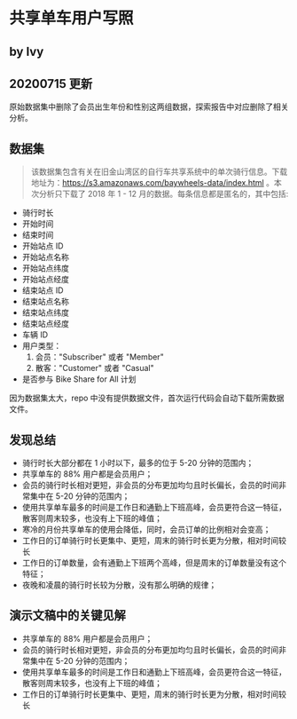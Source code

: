 # 共享单车用户写照
## by Ivy

## 20200715 更新
原始数据集中删除了会员出生年份和性别这两组数据，探索报告中对应删除了相关分析。

## 数据集

> 该数据集包含有关在旧金山湾区的自行车共享系统中的单次骑行信息。下载地址为：https://s3.amazonaws.com/baywheels-data/index.html 。本次分析只下载了 2018 年 1 - 12 月的数据。每条信息都是匿名的，其中包括:
- 骑行时长
- 开始时间
- 结束时间
- 开始站点 ID
- 开始站点名称
- 开始站点纬度
- 开始站点经度
- 结束站点 ID
- 结束站点名称
- 结束站点纬度
- 结束站点经度
- 车辆 ID
- 用户类型：
    1. 会员："Subscriber" 或者 "Member"
    2. 散客："Customer" 或者 "Casual"
- 是否参与 Bike Share for All 计划

因为数据集太大，repo 中没有提供数据文件，首次运行代码会自动下载所需数据文件。

## 发现总结

- 骑行时长大部分都在 1 小时以下，最多的位于 5-20 分钟的范围内；
- 共享单车的 88% 用户都是会员用户；
- 会员的骑行时长相对更短，非会员的分布更加均匀且时长偏长，会员的时间非常集中在 5-20 分钟的范围内；
- 使用共享单车最多的时间是工作日和通勤上下班高峰，会员更符合这一特征，散客则周末较多，也没有上下班的峰值；
- 寒冷的月份共享单车的使用会降低，同时，会员订单的比例相对会变高；
- 工作日的订单骑行时长更集中、更短，周末的骑行时长更为分散，相对时间较长
- 工作日的订单数量，会有通勤上下班两个高峰，但是周末的订单数量没有这个特征；
- 夜晚和凌晨的骑行时长较为分散，没有那么明确的规律；


## 演示文稿中的关键见解

- 共享单车的 88% 用户都是会员用户；
- 会员的骑行时长相对更短，非会员的分布更加均匀且时长偏长，会员的时间非常集中在 5-20 分钟的范围内；
- 使用共享单车最多的时间是工作日和通勤上下班高峰，会员更符合这一特征，散客则周末较多，也没有上下班的峰值；
- 工作日的订单骑行时长更集中、更短，周末的骑行时长更为分散，相对时间较长